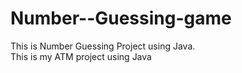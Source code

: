 # Number--Guessing-game
This is Number Guessing Project using Java.
<br> This is my ATM project using Java
